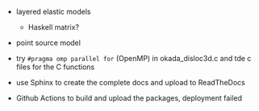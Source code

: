 - layered elastic models
   - Haskell matrix?

- point source model

- try `#pragma omp parallel for` (OpenMP) in okada_disloc3d.c and tde c files for the C functions

- use Sphinx to create the complete docs and upload to ReadTheDocs

- Github Actions to build and upload the packages, deployment failed 

